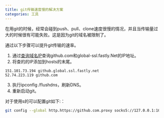 ```yaml
---
title: git传输速度慢的解决方案
categories: 工具
---
```


在用git的时候，经常会碰到push、pull、clone速度很慢的情况，并且当传输量过大的时候很有可能失败。这是因为git的域名被限制了。 

通过以下步骤可以提升git传输的速率。

1. 通过[查询域名IP](https://www.ip.cn/index.php)查询github.com和global-ssl.fastly.Net的IP地址。
2. 将查的的IP添加到hosts的末尾。
```
151.101.73.194 github.global.ssl.fastly.net
52.74.223.119 github.com
```
3. 执行ipconfig /flushdns，刷新DNS。
4. 重新启动git。

对于使用s的可以配置git如下:：
``` sh
git config --global http.https://github.com.proxy socks5://127.0.0.1:1080
```